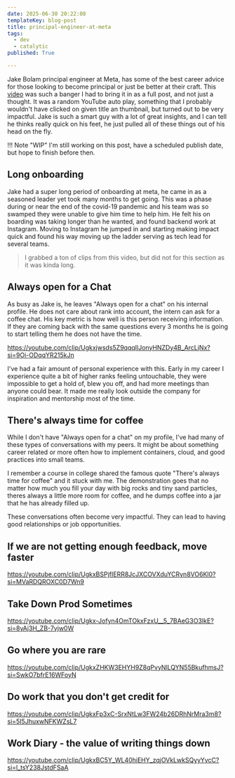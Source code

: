 ```yaml
---
date: 2025-06-30 20:22:08
templateKey: blog-post
title: principal-engineer-at-meta
tags:
  - dev
  - catalytic
published: True

---
```


Jake Bolam principal engineer at Meta, has some of the best career advice for
those looking to become principal or just be better at their craft.  This
[video](https://www.youtube.com/clip/UgkxFp3xC-SrxNtLw3FW24b26DRhNrMra3m8) was
such a banger I had to bring it in as a full post, and not just a thought. It
was a random YouTube auto play, something that I probably wouldn't have clicked
on given title an thumbnail, but turned out to be very impactful.  Jake is such
a smart guy with a lot of great insights, and I can tell he thinks really quick
on his feet, he just pulled all of these things out of his head on the fly.

!!! Note "WIP"
    I'm still working on this post, have a scheduled publish date, but hope to
    finish before then.

## Long onboarding

Jake had a super long period of onboarding at meta, he came in as a seasoned
leader yet took many months to get going.  This was a phase during or near the
end of the covid-19 pandemic and his team was so swamped they were unable to
give him time to help him.  He felt his on boarding was taking longer than he
wanted, and found backend work at Instagram.  Moving to Instagram he jumped in
and starting making impact quick and found his way moving up the ladder serving
as tech lead for several teams.

> I grabbed a ton of clips from this video, but did not for this section as it was kinda long.

## Always open for a Chat

As busy as Jake is, he leaves "Always open for a chat" on his internal profile.
He does not care about rank into account, the intern can ask for a coffee chat.
His key metric is how well is this person receiving information.  If they are
coming back with the same questions every 3 months he is going to start telling
them he does not have the time.

<https://youtube.com/clip/Ugkxjwsds5Z9qqqIlJonyHNZDy4B_ArcLjNx?si=9Oi-ODqqYR215kJn>

I've had a fair amount of personal experience with this.  Early in my career I
experience quite a bit of higher ranks feeling untouchable, they were
impossible to get a hold of, blew you off, and had more meetings than anyone
could bear.  It made me really look outside the company for inspiration and
mentorship most of the time.

## There's always time for coffee

While I don't have "Always open for a chat" on my
profile,  I've had many of these types of conversations with my peers.  It
might be about something career related or more often how to implement
containers, cloud, and good practices into small teams.

I remember a course in college shared the famous quote "There's always time for
coffee" and it stuck with me.  The demonstration goes that no matter how much
you fill your day with big rocks and tiny sand particles, theres always a
little more room for coffee, and he dumps coffee into a jar that he has already
filled up.

These conversations often become very impactful.  They can lead to having good
relationships or job opportunities.

## If we are not getting enough feedback, move faster

<https://youtube.com/clip/UgkxBSPjfIERR8JcJXCOVXduYCRyn8VO6Kl0?si=MVaRDQROXC0D7Wn9>

## Take Down Prod Sometimes

<https://youtube.com/clip/Ugkx-Jofyn4OmTOkxFzxU__5_7BAeG3O3IkE?si=8yAj3H_ZB-7vjw0W>

## Go where you are rare

<https://youtube.com/clip/UgkxZHKW3EHYH9Z8qPvyNlLQYN55BkufhmsJ?si=SwkO7bfrE16WFoyN>

## Do work that you don't get credit for

<https://youtube.com/clip/UgkxFp3xC-SrxNtLw3FW24b26DRhNrMra3m8?si=5I5JhuxwNFKWZsL7>

## Work Diary - the value of writing things down

<https://youtube.com/clip/UgkxBC5Y_WL40hiEHY_zqjOVkLwkSQyyYvcC?si=l_tsY238JstdFSaA>
